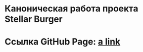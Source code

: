 # Каноническая работа проекта Stellar Burger 
# Ссылка GitHub Page: [a link](https://nikita-vereschagin.github.io/react-stellar-burger/)
